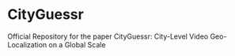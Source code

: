 # CityGuessr
Official Repository for the paper CityGuessr: City-Level Video Geo-Localization on a Global Scale
